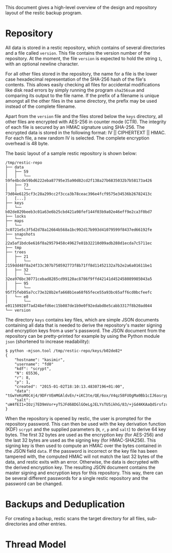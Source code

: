This document gives a high-level overview of the design and repository layout of the restic backup program.

Repository
==========

All data is stored in a restic repository, which contains of several directories and a file called `version`.
This file contains the version number of the repository.
At the moment, the file `version` is expected to hold the string `1`, with an optional newline character.

For all other files stored in the repository, the name for a file is the lower case hexadecimal representation of the SHA-256 hash of the file's contents.
This allows easily checking all files for accidental modifications like disk read errors by simply running the program `sha256sum` and comparing its output to the file name.
If the prefix of a filename is unique amongst all the other files in the same directory, the prefix may be used instead of the complete filename.

Apart from the `version` file and the files stored below the `keys` directory, all other files are encrypted with AES-256 in counter mode (CTR).
The integrity of each file is secured by an HMAC signature using SHA-256.
The encrypted data is stored in the following format: IV || CIPHERTEXT || HMAC.
For each file, a new random IV is selected.
The complete encryption overhead is 48 byte.

The basic layout of a sample restic repository is shown below:

    /tmp/restic-repo
    ├── data
    │   ├── 59
    │   │   └── 59fe4bcde59bd6222eba87795e35a90d82cd2f138a27b6835032b7b58173a426
    │   ├── 73
    │   │   └── 73d04e6125cf3c28a299cc2f3cca3b78ceac396e4fcf9575e34536b26782413c
    │   [...]
    ├── keys
    │   └── b02de829beeb3c01a63e6b25cbd421a98fef144f03b9a02e46eff9e2ca3f0bd7
    ├── locks
    ├── maps
    │   └── 3c0721e5c3f5d2d78a12664b568a1bc992d17b993d41079599f8437ed66192fe
    ├── snapshots
    │   └── 22a5af1bdc6e616f8a29579458c49627e01b32210d09adb288d1ecda7c5711ec
    ├── tmp
    ├── trees
    │   ├── 21
    │   │   └── 2159dd48f8a24f33c307b750592773f8b71ff8d11452132a7b2e2a6a01611be1
    │   ├── 32
    │   │   └── 32ea976bc30771cebad8285cd99120ac8786f9ffd42141d452458089985043a5
    │   ├── 95
    │   │   └── 95f75feb05a7cc73e328b2efa668b1ea68f65fece55a93bc65aff6cd0bcfeefc
    │   └── e0
    │       └── e01150928f7ad24befd6ec15b087de1b9e0f92edabd8e5cabb3317f8b20ad044
    └── version

The directory `keys` contains key files, which are simple JSON documents containing all data that is needed to derive the repository's master signing and encryption keys from a user's password.
The JSON document from the repository can be pretty-printed for example by using the Python module `json` (shortened to increase readability):

    $ python -mjson.tool /tmp/restic-repo/keys/b02de82*
    {
        "hostname": "kasimir",
        "username": "fd0"
        "kdf": "scrypt",
        "N": 65536,
        "r": 8,
        "p": 1,
        "created": "2015-01-02T18:10:13.48307196+01:00",
        "data": "tGwYeKoM0C4j4/9DFrVEmMGAldvEn/+iKC3te/QE/6ox/V4qz58FUOgMa0Bb1cIJ6asrypCx/Ti/pRXCPHLDkIJbNYd2ybC+fLhFIJVLCvkMS+trdywsUkglUbTbi+7+Ldsul5jpAj9vTZ25ajDc+4FKtWEcCWL5ICAOoTAxnPgT+Lh8ByGQBH6KbdWabqamLzTRWxePFoYuxa7yXgmj9A==",
        "salt": "uW4fEI1+IOzj7ED9mVor+yTSJFd68DGlGOeLgJELYsTU5ikhG/83/+jGd4KKAaQdSrsfzrdOhAMftTSih5Ux6w==",
    }

When the repository is opened by restic, the user is prompted for the repository password.
This can then be used with the key derivation function (KDF) `scrypt` and the supplied parameters (`N`, `r`, `p` and `salt`) to derive 64 key bytes.
The first 32 bytes are used as the encryption key (for AES-256) and the last 32 bytes are used as the signing key (for HMAC-SHA256).
This signing key is then used to compute an HMAC over the bytes contained in the JSON field `data`.
If the password is incorrect or the key file has been tampered with, the computed HMAC will not match the last 32 bytes of the data, and restic exits with an error.
Otherwise, the data is decrypted with the derived encryption key.
The resulting JSON document contains the master signing and encryption keys for this repository.
This way, there can be several different passwords for a single restic repository and the password can be changed.


Backups and Deduplication
=========================

For creating a backup, restic scans the target directory for all files, sub-directories and other entries.


Thread Model
============


